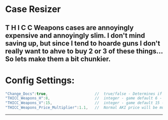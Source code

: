 # Case Resizer

T H I C C Weapons cases are annoyingly expensive and annoyingly slim. I don't mind saving up, but since I tend to hoarde guns I don't really want to ahve to buy 2 or 3 of these things... So lets make them a bit chunkier.
-----

<a id="configsettings"></a>
# Config Settings:
```javascript
"Change_Docs":true,                     //  true/false - Determines if the mod does anythign at all or not
"THICC_Weapons_H":8,                    //  integer - game default 6 - Set the horizontal size of the SICC pouch
"THICC_Weapons_V":15,                   //  integer - game default 15 - Set the vertical size of the THICC Weapons case.
"THICC_Weapons_Price_Multiplier":1.1,   //  Normal AKI price will be multiplied by this value, so you can rebalance //TODO-Make this actually work
```
---